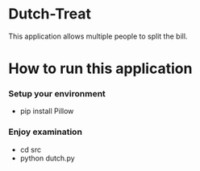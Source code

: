# Dutch-Treat
This application allows multiple people to split the bill.

# How to run this application
### Setup your environment
* pip install Pillow
### Enjoy examination
* cd src
* python dutch.py
